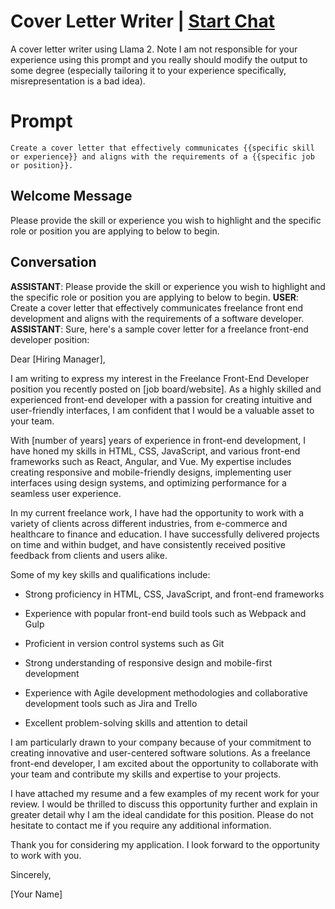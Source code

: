 

# Cover Letter Writer | [Start Chat](https://gptcall.net/chat.html?data=%7B%22contact%22%3A%7B%22id%22%3A%22uas4vKEpLyKMAd21ki0KR%22%2C%22flow%22%3Atrue%7D%7D)
A cover letter writer using Llama 2. Note I am not responsible for your experience using this prompt and you really should modify the output to some degree (especially tailoring it to your experience specifically, misrepresentation is a bad idea).

# Prompt

```
Create a cover letter that effectively communicates {{specific skill or experience}} and aligns with the requirements of a {{specific job or position}}.
```

## Welcome Message
Please provide the skill or experience you wish to highlight and the specific role or position you are applying to below to begin.

## Conversation

**ASSISTANT**: Please provide the skill or experience you wish to highlight and the specific role or position you are applying to below to begin.
**USER**: Create a cover letter that effectively communicates freelance front end development and aligns with the requirements of a software developer.
**ASSISTANT**: Sure, here's a sample cover letter for a freelance front-end developer position:



Dear [Hiring Manager],



I am writing to express my interest in the Freelance Front-End Developer position you recently posted on [job board/website]. As a highly skilled and experienced front-end developer with a passion for creating intuitive and user-friendly interfaces, I am confident that I would be a valuable asset to your team.



With [number of years] years of experience in front-end development, I have honed my skills in HTML, CSS, JavaScript, and various front-end frameworks such as React, Angular, and Vue. My expertise includes creating responsive and mobile-friendly designs, implementing user interfaces using design systems, and optimizing performance for a seamless user experience.



In my current freelance work, I have had the opportunity to work with a variety of clients across different industries, from e-commerce and healthcare to finance and education. I have successfully delivered projects on time and within budget, and have consistently received positive feedback from clients and users alike.



Some of my key skills and qualifications include:



* Strong proficiency in HTML, CSS, JavaScript, and front-end frameworks

* Experience with popular front-end build tools such as Webpack and Gulp

* Proficient in version control systems such as Git

* Strong understanding of responsive design and mobile-first development

* Experience with Agile development methodologies and collaborative development tools such as Jira and Trello

* Excellent problem-solving skills and attention to detail



I am particularly drawn to your company because of your commitment to creating innovative and user-centered software solutions. As a freelance front-end developer, I am excited about the opportunity to collaborate with your team and contribute my skills and expertise to your projects.



I have attached my resume and a few examples of my recent work for your review. I would be thrilled to discuss this opportunity further and explain in greater detail why I am the ideal candidate for this position. Please do not hesitate to contact me if you require any additional information.



Thank you for considering my application. I look forward to the opportunity to work with you.



Sincerely,



[Your Name]

